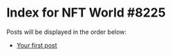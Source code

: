 # Index for NFT World #8225
Posts will be displayed in the order below:

- [Your first post](./001-first.md)

